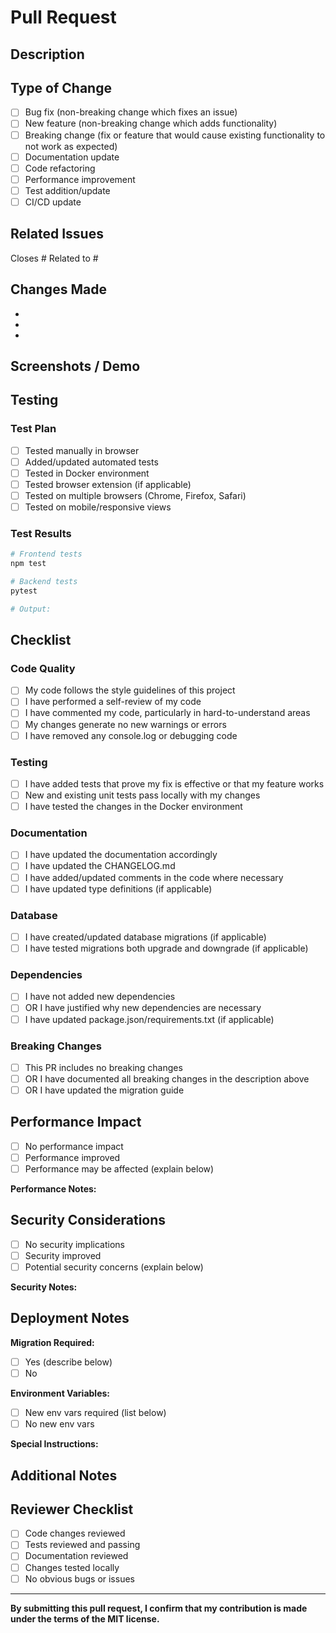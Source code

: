 # Pull Request

## Description

<!-- Provide a brief description of the changes in this PR -->

## Type of Change

<!-- Mark the relevant option with an 'x' -->

- [ ] Bug fix (non-breaking change which fixes an issue)
- [ ] New feature (non-breaking change which adds functionality)
- [ ] Breaking change (fix or feature that would cause existing functionality to not work as expected)
- [ ] Documentation update
- [ ] Code refactoring
- [ ] Performance improvement
- [ ] Test addition/update
- [ ] CI/CD update

## Related Issues

<!-- Link to related issues using '#issue_number' -->

Closes #
Related to #

## Changes Made

<!-- List the main changes made in this PR -->

-
-
-

## Screenshots / Demo

<!-- If applicable, add screenshots or GIFs to demonstrate the changes -->

## Testing

### Test Plan

<!-- Describe how you tested these changes -->

- [ ] Tested manually in browser
- [ ] Added/updated automated tests
- [ ] Tested in Docker environment
- [ ] Tested browser extension (if applicable)
- [ ] Tested on multiple browsers (Chrome, Firefox, Safari)
- [ ] Tested on mobile/responsive views

### Test Results

<!-- Share test results or evidence that changes work -->

```bash
# Frontend tests
npm test

# Backend tests
pytest

# Output:
```

## Checklist

<!-- Mark completed items with an 'x' -->

### Code Quality

- [ ] My code follows the style guidelines of this project
- [ ] I have performed a self-review of my code
- [ ] I have commented my code, particularly in hard-to-understand areas
- [ ] My changes generate no new warnings or errors
- [ ] I have removed any console.log or debugging code

### Testing

- [ ] I have added tests that prove my fix is effective or that my feature works
- [ ] New and existing unit tests pass locally with my changes
- [ ] I have tested the changes in the Docker environment

### Documentation

- [ ] I have updated the documentation accordingly
- [ ] I have updated the CHANGELOG.md
- [ ] I have added/updated comments in the code where necessary
- [ ] I have updated type definitions (if applicable)

### Database

- [ ] I have created/updated database migrations (if applicable)
- [ ] I have tested migrations both upgrade and downgrade (if applicable)

### Dependencies

- [ ] I have not added new dependencies
- [ ] OR I have justified why new dependencies are necessary
- [ ] I have updated package.json/requirements.txt (if applicable)

### Breaking Changes

- [ ] This PR includes no breaking changes
- [ ] OR I have documented all breaking changes in the description above
- [ ] OR I have updated the migration guide

## Performance Impact

<!-- Describe any performance implications of this change -->

- [ ] No performance impact
- [ ] Performance improved
- [ ] Performance may be affected (explain below)

**Performance Notes:**
<!-- Add any performance-related notes here -->

## Security Considerations

<!-- Describe any security implications or considerations -->

- [ ] No security implications
- [ ] Security improved
- [ ] Potential security concerns (explain below)

**Security Notes:**
<!-- Add any security-related notes here -->

## Deployment Notes

<!-- Any special instructions for deploying this change -->

**Migration Required:**
- [ ] Yes (describe below)
- [ ] No

**Environment Variables:**
- [ ] New env vars required (list below)
- [ ] No new env vars

**Special Instructions:**
<!-- Add any special deployment instructions here -->

## Additional Notes

<!-- Any additional information that reviewers should know -->

## Reviewer Checklist

<!-- For reviewers to complete -->

- [ ] Code changes reviewed
- [ ] Tests reviewed and passing
- [ ] Documentation reviewed
- [ ] Changes tested locally
- [ ] No obvious bugs or issues

---

**By submitting this pull request, I confirm that my contribution is made under the terms of the MIT license.**
